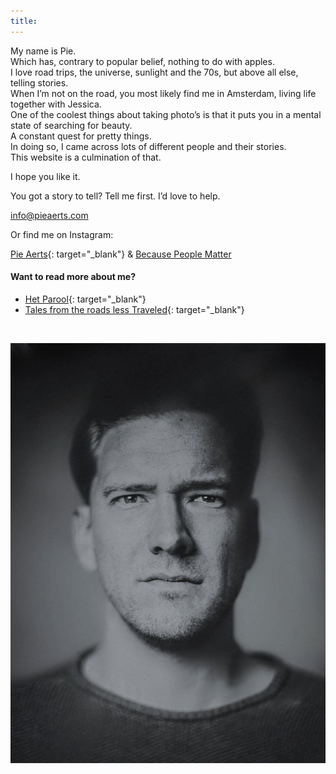 ```yaml
---
title:
---
```


<div><span style="font-size: 1.8rem; letter-spacing: 0.01rem;"></span></div>

<div>My name is Pie.</div>

<div>Which has, contrary to popular belief, nothing to do with apples.</div>

<div>I love road trips, the universe, sunlight and the 70s, but above all else, telling stories. &nbsp;</div>

<div>When I&rsquo;m not on the road, you most likely find me in Amsterdam, living life together with Jessica.&nbsp;</div>

<div>One of the coolest things about taking photo&rsquo;s is that it puts you in a mental state of searching for beauty.&nbsp;</div>

<div>A constant quest for pretty things.</div>

<div>In doing so, I came across lots of different people and their stories.</div>

<div>This website is a culmination of that.&nbsp;</div>

I hope you like it.&nbsp;

You got a story to tell? Tell me first. I’d love to help.

[info@pieaerts.com](mailto:info@pieaerts.com)

Or find me on Instagram:

[Pie Aerts](https://www.instagram.com/pie_aerts/){: target="_blank"}&nbsp;&&nbsp;[Because People Matter](https://www.instagram.com/because.people.matter/)

#### Want to read more about me?

* [Het Parool](https://www.parool.nl/ps/reisfotograaf-pie-aerts-wat-kunnen-wij-leren-van-far-away~b41ec25a/){: target="_blank"}
* [Tales from the roads less Traveled](https://www.mendo.nl/journal/stories/photographer-pie-aerts-on-capturing-beauty/){: target="_blank"}

<div>&nbsp;</div>

![Pie Aerts](/uploads/pie-aerts.jpg)